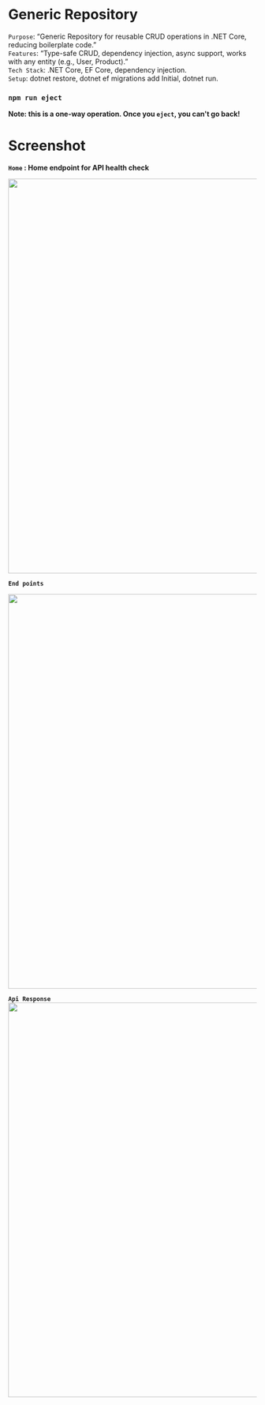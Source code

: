 # Generic Repository

`Purpose`: “Generic Repository for reusable CRUD operations in .NET Core, reducing boilerplate code.”</br>
`Features`: “Type-safe CRUD, dependency injection, async support, works with any entity (e.g., User, Product).”</br>
`Tech Stack`: .NET Core, EF Core, dependency injection.</br>
`Setup`: dotnet restore, dotnet ef migrations add Initial, dotnet run.  </br>
### `npm run eject`

**Note: this is a one-way operation. Once you `eject`, you can't go back!**

# Screenshot

**`Home` : Home endpoint for API health check** 

<img src="https://github.com/iamnomandra/generic-repository/blob/main/Screenshot%202025-05-11%20223120.png" width="800">  
 
**`End points`** 

<img src="https://github.com/iamnomandra/generic-repository/blob/main/Screenshot%202025-05-11%20213141.png" width="800"></br> 

**`Api Response`**  </br>
<img src="https://github.com/iamnomandra/generic-repository/blob/main/Screenshot%202025-05-11%20220135.png" width="800">  
